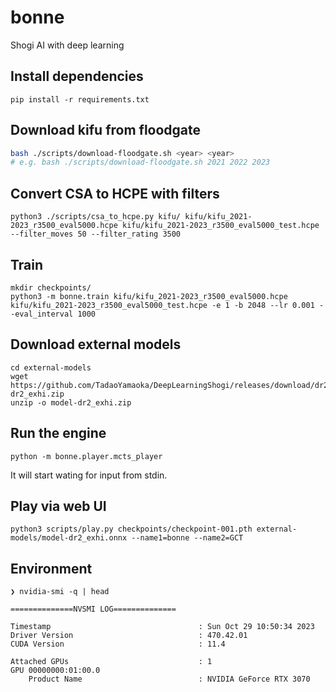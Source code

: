 # bonne
Shogi AI with deep learning

## Install dependencies

```
pip install -r requirements.txt
```

## Download kifu from floodgate

```bash
bash ./scripts/download-floodgate.sh <year> <year>
# e.g. bash ./scripts/download-floodgate.sh 2021 2022 2023
```

## Convert CSA to HCPE with filters

```
python3 ./scripts/csa_to_hcpe.py kifu/ kifu/kifu_2021-2023_r3500_eval5000.hcpe kifu/kifu_2021-2023_r3500_eval5000_test.hcpe --filter_moves 50 --filter_rating 3500
```

## Train

```
mkdir checkpoints/
python3 -m bonne.train kifu/kifu_2021-2023_r3500_eval5000.hcpe kifu/kifu_2021-2023_r3500_eval5000_test.hcpe -e 1 -b 2048 --lr 0.001 --eval_interval 1000
```

## Download external models

```
cd external-models
wget https://github.com/TadaoYamaoka/DeepLearningShogi/releases/download/dr2_exhi/model-dr2_exhi.zip
unzip -o model-dr2_exhi.zip
```

## Run the engine

```
python -m bonne.player.mcts_player
```

It will start wating for input from stdin.

## Play via web UI

```
python3 scripts/play.py checkpoints/checkpoint-001.pth external-models/model-dr2_exhi.onnx --name1=bonne --name2=GCT
```

## Environment

```
❯ nvidia-smi -q | head

==============NVSMI LOG==============

Timestamp                                 : Sun Oct 29 10:50:34 2023
Driver Version                            : 470.42.01
CUDA Version                              : 11.4

Attached GPUs                             : 1
GPU 00000000:01:00.0
    Product Name                          : NVIDIA GeForce RTX 3070
```
